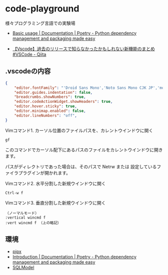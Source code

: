 # code-playground

様々プログラミング言語での実験場


- [Basic usage | Documentation | Poetry - Python dependency management and packaging made easy](https://python-poetry.org/docs/basic-usage/)

- [【Vscode】過去のリリースで知らなかったかもしれない新機能のまとめ #VSCode - Qiita](https://qiita.com/Notta_Engineering/items/59fcee7f9c7e0605d3d2)

## .vscodeの内容

```json
{
    "editor.fontFamily": "'Droid Sans Mono','Noto Sans Mono CJK JP','monospace'",
    "editor.guides.indentation": false,
    "breadcrumbs.showNumbers": true,
    "editor.codeActionWidget.showHeaders": true,
    "editor.hover.sticky": true,
    "editor.minimap.enabled": false,
    "editor.lineNumbers": "off",
}
```


Vimコマンド1. カーソル位置のファイルパスを、カレントウインドウに開く

```
gf
```

このコマンドでカーソル配下にあるパスのファイルをカレントウインドウに開きます。

パスがディレクトリであった場合は、そのパスで Netrw または 設定しているファイラプラグインが開かれます。

Vimコマンド2. 水平分割した新規ウインドウに開く

```
Ctrl-w f
```

Vimコマンド3. 垂直分割した新規ウインドウに開く
```
（ノーマルモード）
:vertical wincmd f 
:vert wincmd f （上の略記）

```

## 環境

- [pipx](https://pipx.pypa.io/stable/)
- [Introduction | Documentation | Poetry - Python dependency management and packaging made easy](https://python-poetry.org/docs/)
- [SQLModel](https://sqlmodel.tiangolo.com/)
